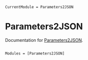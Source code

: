 ```@meta
CurrentModule = Parameters2JSON
```

# Parameters2JSON

Documentation for [Parameters2JSON](https://github.com/meese-wj/Parameters2JSON.jl).

```@index
```

```@autodocs
Modules = [Parameters2JSON]
```
